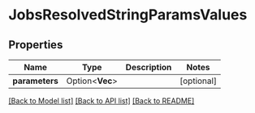 # JobsResolvedStringParamsValues

## Properties

Name | Type | Description | Notes
------------ | ------------- | ------------- | -------------
**parameters** | Option<**Vec<String>**> |  | [optional]

[[Back to Model list]](../README.md#documentation-for-models) [[Back to API list]](../README.md#documentation-for-api-endpoints) [[Back to README]](../README.md)


